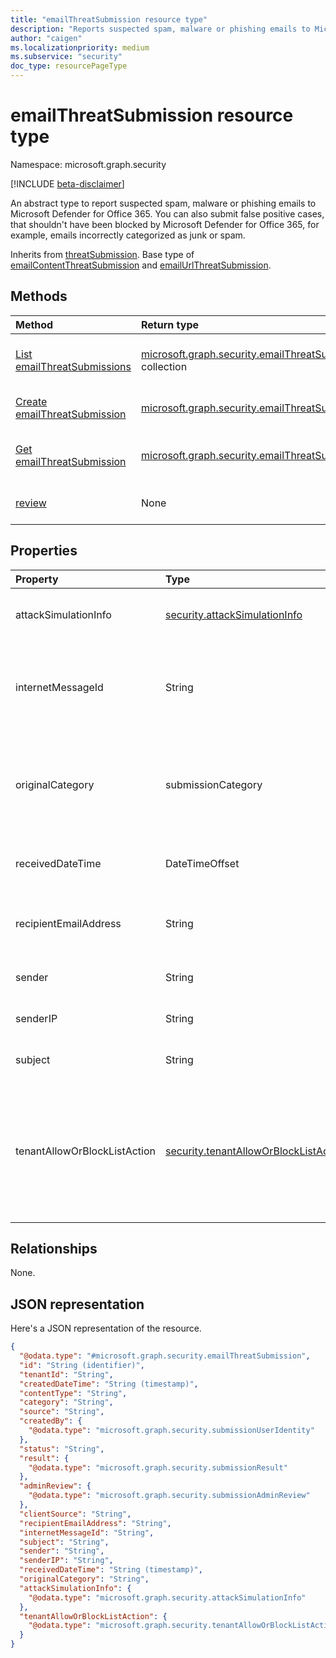 ```yaml
---
title: "emailThreatSubmission resource type"
description: "Reports suspected spam, malware or phishing emails to Microsoft Defender for Office 365."
author: "caigen"
ms.localizationpriority: medium
ms.subservice: "security"
doc_type: resourcePageType
---
```


# emailThreatSubmission resource type

Namespace: microsoft.graph.security

[!INCLUDE [beta-disclaimer](../../includes/beta-disclaimer.md)]

An abstract type to report suspected spam, malware or phishing emails to Microsoft Defender for Office 365. You can also submit false positive cases, that shouldn't have been blocked by Microsoft Defender for Office 365, for example, emails incorrectly categorized as junk or spam.

Inherits from [threatSubmission](../resources/security-threatsubmission.md). Base type of [emailContentThreatSubmission](../resources/security-emailcontentthreatsubmission.md) and [emailUrlThreatSubmission](../resources/security-emailurlthreatsubmission.md).

## Methods
|Method|Return type|Description|
|:---|:---|:---|
|[List emailThreatSubmissions](../api/security-emailthreatsubmission-list.md)|[microsoft.graph.security.emailThreatSubmission](../resources/security-emailthreatsubmission.md) collection|Get a list of the [emailThreatSubmission](../resources/security-emailthreatsubmission.md) objects and their properties.|
|[Create emailThreatSubmission](../api/security-emailthreatsubmission-post-emailthreats.md)|[microsoft.graph.security.emailThreatSubmission](../resources/security-emailthreatsubmission.md)|Create a new [emailThreatSubmission](../resources/security-emailthreatsubmission.md) object.|
|[Get emailThreatSubmission](../api/security-emailthreatsubmission-get.md)|[microsoft.graph.security.emailThreatSubmission](../resources/security-emailthreatsubmission.md)|Read the properties and relationships of an [emailThreatSubmission](../resources/security-emailthreatsubmission.md) object.|
|[review](../api/security-emailthreatsubmission-review.md)|None|Review threat submission from end user by administrator.|

## Properties
| Property     | Type    | Description    |
|:-----------------------------|:-----------------------------|:-------------------------------------------------------------------------------------------------------|
| attackSimulationInfo         | [security.attackSimulationInfo](../resources/security-attacksimulationinfo.md) | If the email is phishing simulation, this field won't be null.|
| internetMessageId            | String                       | Specifies the internet message ID of the email being submitted. This information is present in the email header. |
| originalCategory             | submissionCategory           | The original category of the submission. The possible values are: `notJunk`, `spam`, `phishing`, `malware` and `unkownFutureValue`. |
| receivedDateTime             | DateTimeOffset               | Specifies the date and time stamp when the email was received.  | 
| recipientEmailAddress        | String                       | Specifies the email address (in smtp format) of the recipient who received the email. |
| sender                       | String                       | Specifies the email address of the sender. | 
| senderIP                     | String                       | Specifies the IP address of the sender. |
| subject                      | String                       | Specifies the subject of the email. |
| tenantAllowOrBlockListAction | [security.tenantAllowOrBlockListAction](../resources/security-tenantalloworblocklistaction.md) | It's used to automatically add allows for the components such as URL, file, sender; which are deemed bad by Microsoft so that similar messages in the future can be allowed. |

## Relationships
None.

## JSON representation
Here's a JSON representation of the resource.
<!-- {
  "blockType": "resource",
  "keyProperty": "id",
  "@odata.type": "microsoft.graph.security.emailThreatSubmission",
  "baseType": "microsoft.graph.security.threatSubmission",
  "openType": false
}
-->
``` json
{
  "@odata.type": "#microsoft.graph.security.emailThreatSubmission",
  "id": "String (identifier)",
  "tenantId": "String",
  "createdDateTime": "String (timestamp)",
  "contentType": "String",
  "category": "String",
  "source": "String",
  "createdBy": {
    "@odata.type": "microsoft.graph.security.submissionUserIdentity"
  },
  "status": "String",
  "result": {
    "@odata.type": "microsoft.graph.security.submissionResult"
  },
  "adminReview": {
    "@odata.type": "microsoft.graph.security.submissionAdminReview"
  },
  "clientSource": "String",
  "recipientEmailAddress": "String",
  "internetMessageId": "String",
  "subject": "String",
  "sender": "String",
  "senderIP": "String",
  "receivedDateTime": "String (timestamp)",
  "originalCategory": "String",
  "attackSimulationInfo": {
    "@odata.type": "microsoft.graph.security.attackSimulationInfo"
  },
  "tenantAllowOrBlockListAction": {
    "@odata.type": "microsoft.graph.security.tenantAllowOrBlockListAction"
  }
}
```

